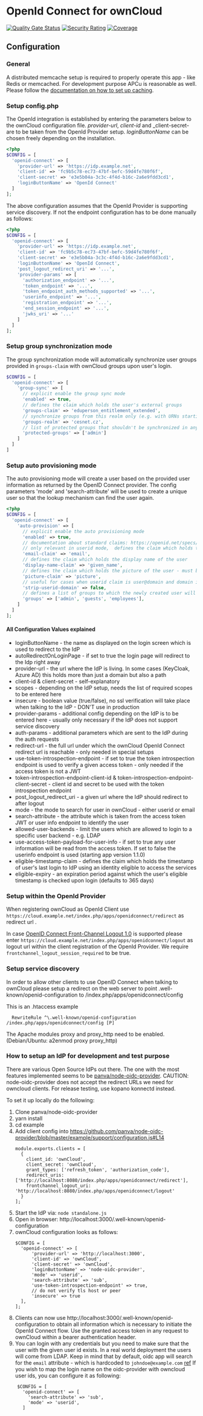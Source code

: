 # OpenId Connect for ownCloud
[![Quality Gate Status](https://sonarcloud.io/api/project_badges/measure?project=owncloud_openidconnect&metric=alert_status)](https://sonarcloud.io/dashboard?id=owncloud_openidconnect)
[![Security Rating](https://sonarcloud.io/api/project_badges/measure?project=owncloud_openidconnect&metric=security_rating)](https://sonarcloud.io/dashboard?id=owncloud_openidconnect)
[![Coverage](https://sonarcloud.io/api/project_badges/measure?project=owncloud_openidconnect&metric=coverage)](https://sonarcloud.io/dashboard?id=owncloud_openidconnect)

## Configuration

### General
A distributed memcache setup is required to properly operate this app - like Redis or memcached.
For development purpose APCu is reasonable as well.
Please follow the [documentation on how to set up caching](https://doc.owncloud.org/server/admin_manual/configuration/server/caching_configuration.html#supported-caching-backends).

### Setup config.php
The OpenId integration is established by entering the parameters below to the
ownCloud configuration file.
_provider-url_, _client-id_ and _client-secret- are to be taken from the OpenId
Provider setup.
_loginButtonName_ can be chosen freely depending on the installation.

```php
<?php
$CONFIG = [
  'openid-connect' => [
	'provider-url' => 'https://idp.example.net',
	'client-id' => 'fc9b5c78-ec73-47bf-befc-59d4fe780f6f',
	'client-secret' => 'e3e5b04a-3c3c-4f4d-b16c-2a6e9fdd3cd1',
	'loginButtonName' => 'OpenId Connect'
  ]
];

```

The above configuration assumes that the OpenId Provider is supporting service discovery.
If not the endpoint configuration has to be done manually as follows:
```php
<?php
$CONFIG = [
  'openid-connect' => [
    'provider-url' => 'https://idp.example.net',
    'client-id' => 'fc9b5c78-ec73-47bf-befc-59d4fe780f6f',
    'client-secret' => 'e3e5b04a-3c3c-4f4d-b16c-2a6e9fdd3cd1',
    'loginButtonName' => 'OpenId Connect',
    'post_logout_redirect_uri' => '...',
    'provider-params' => [
      'authorization_endpoint' => '...',
      'token_endpoint' => '...',
      'token_endpoint_auth_methods_supported' => '...',
      'userinfo_endpoint' => '...',
      'registration_endpoint' => '...',
      'end_session_endpoint' => '...',
      'jwks_uri' => '...'
    ]
  ]
];
```

### Setup group synchronization mode
The group synchronization mode will automatically synchronize user groups provided in `groups-claim` with
ownCloud groups upon user's login.

```php
$CONFIG = [
  'openid-connect' => [
    'group-sync' => [
      // explicit enable the group sync mode
      'enabled' => true,
      // defines the claim which holds the user's external groups
      'groups-claim' => 'eduperson_entitlement_extended',
      // synchronize groups from this realm only (e.g. with URNs starting with `urn:geant:cesnet.cz:...`)
      'groups-realm' => 'cesnet.cz',
      // list of protected groups that shouldn't be synchronized in any way
      'protected-groups' => ['admin']
    ]
  ]
]
```

### Setup auto provisioning mode
The auto provisioning mode will create a user based on the provided user information as returned by the OpenID Connect provider.
The config parameters 'mode' and 'search-attribute' will be used to create a unique user so that the lookup mechanism can find the user again.
```php
<?php
$CONFIG = [
  'openid-connect' => [
    'auto-provision' => [
      // explicit enable the auto provisioning mode
      'enabled' => true, 
      // documentation about standard claims: https://openid.net/specs/openid-connect-core-1_0.html#StandardClaims
      // only relevant in userid mode,  defines the claim which holds the email of the user
      'email-claim' => 'email', 
      // defines the claim which holds the display name of the user
      'display-name-claim' => 'given_name', 
      // defines the claim which holds the picture of the user - must be a URL
      'picture-claim' => 'picture', 
      // useful for cases when userid claim is user@domain and domain is always the same
      'strip-userid-domain' => false,
      // defines a list of groups to which the newly created user will be added automatically
      'groups' => ['admin', 'guests', 'employees'], 
    ]
  ]
];
```

#### All Configuration Values explained

- loginButtonName - the name as displayed on the login screen which is used to redirect to the IdP
- autoRedirectOnLoginPage - if set to true the login page will redirect to the Idp right away
- provider-url - the url where the IdP is living. In some cases (KeyCloak, Azure AD) this holds more than just a domain but also a path
- client-id & client-secret - self-explanatory
- scopes - depending on the IdP setup, needs the list of required scopes to be entered here
- insecure - boolean value (true/false), no ssl verification will take place when talking to the IdP - DON'T use in production
- provider-params - additional config depending on the IdP is to be entered here - usually only necessary if the IdP does not support service discovery
- auth-params - additional parameters which are sent to the IdP during the auth requests
- redirect-url - the full url under which the ownCloud OpenId Connect redirect url is reachable - only needed in special setups
- use-token-introspection-endpoint - if set to true the token introspection endpoint is used to verify a given access token - only needed if the access token is not a JWT
- token-introspection-endpoint-client-id & token-introspection-endpoint-client-secret - client id and secret to be used with the token introspection endpoint
- post_logout_redirect_uri - a given url where the IdP should redirect to after logout
- mode - the mode to search for user in ownCloud - either userid or email
- search-attribute - the attribute which is taken from the access token JWT or user info endpoint to identify the user
- allowed-user-backends - limit the users which are allowed to login to a specific user backend - e.g. LDAP
- use-access-token-payload-for-user-info - if set to true any user information will be read from the access token. If set to false the userinfo endpoint is used (starting app version 1.1.0)
- eligible-timestamp-claim - defines the claim which holds the timestamp of user's last login to IdP using an identity eligible to access the services
- eligible-expiry - an expiration period against which the user's eligible timestamp is checked upon login (defaults to 365 days)

### Setup within the OpenId Provider
When registering ownCloud as OpenId Client use ```https://cloud.example.net/index.php/apps/openidconnect/redirect``` as redirect url .

In case [OpenID Connect Front-Channel Logout 1.0](https://openid.net/specs/openid-connect-frontchannel-1_0.html)
is supported please enter ```https://cloud.example.net/index.php/apps/openidconnect/logout``` as logout url within the client registration of the OpenId Provider.
We require ```frontchannel_logout_session_required``` to be true.

### Setup service discovery
In order to allow other clients to use OpenID Connect when talking to ownCloud please setup
a redirect on the web server to point .well-known/openid-configuration to /index.php/apps/openidconnect/config

This is an .htaccess example
```
  RewriteRule ^\.well-known/openid-configuration /index.php/apps/openidconnect/config [P]
```

The Apache modules proxy and proxy_http need to be enabled. (Debian/Ubuntu: a2enmod proxy proxy_http)

### How to setup an IdP for development and test purpose

There are various Open Source IdPs out there. The one with the most features implemented seems to be [panva/node-oidc-provider](https://github.com/panva/node-oidc-provider).
CAUTION: node-oidc-provider does not accept the redirect URLs we need for owncloud clients. For release testing, use kopano konnectd instead.

To set it up locally do the following:
1. Clone panva/node-oidc-provider
2. yarn install
3. cd example
4. Add client config into https://github.com/panva/node-oidc-provider/blob/master/example/support/configuration.js#L14
    ```
    module.exports.clients = [
      {
        client_id: 'ownCloud',
        client_secret: 'ownCloud',
        grant_types: ['refresh_token', 'authorization_code'],
        redirect_uris: ['http://localhost:8080/index.php/apps/openidconnect/redirect'],
        frontchannel_logout_uri: 'http://localhost:8080/index.php/apps/openidconnect/logout'
      }
    ];
    ```
5. Start the IdP via: ```node standalone.js```
6. Open in browser: http://localhost:3000/.well-known/openid-configuration
7. ownCloud configuration looks as follows:
    ```
    $CONFIG = [
      'openid-connect' => [
          'provider-url' => 'http://localhost:3000',
          'client-id' => 'ownCloud',
          'client-secret' => 'ownCloud',
          'loginButtonName' => 'node-oidc-provider',
          'mode' => 'userid',
          'search-attribute' => 'sub',
          'use-token-introspection-endpoint' => true,
          // do not verify tls host or peer
          'insecure' => true
      ],
    ];

    ```
8. Clients can now use http://localhost:3000/.well-known/openid-configuration to obtain all information which is necessary
to initiate the OpenId Connect flow. Use the granted access token in any request to ownCloud within a bearer authentication header.
9. You can login with any credentials but you need to make sure that the user with the given user id exists. In a real world deployment the users will come from LDAP.
Keep in mind that by default, oidc app will search for the `email` attribute - which is hardcoded to `johndoe@example.com` [ref](https://github.com/panva/node-oidc-provider/blob/master/example/support/account.js#L32)
If you wish to map the login name on the oidc-provider with owncloud user ids, you can configure it as following:
```
    $CONFIG = [
      'openid-connect' => [
        'search-attribute' => 'sub',
        'mode' => 'userid',
      ]
```
